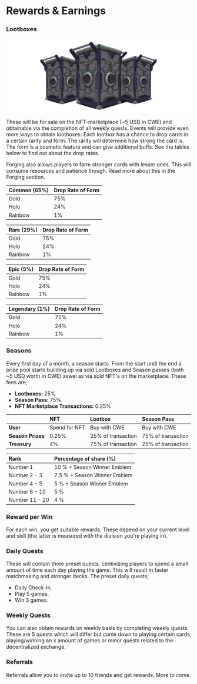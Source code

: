 # Rewards & Earnings

### Lootboxes

![](../../.gitbook/assets/lootboxjes.png)

These will be for sale on the NFT-marketplace \(~5 USD in CWE\) and obtainable via the completion of all weekly quests. Events will provide even more ways to obtain lootboxes. Each lootbox has a chance to drop cards in a certain rarity and form. The rarity will determine how strong the card is. The form is a cosmetic feature and can give additional buffs. See the tables below to find out about the drop rates.

Forging also allows players to farm stronger cards with lesser ones. This will consume resources and patience though. Read more about this in the Forging section.

| Common \(65%\) | Drop Rate of Form |
| :--- | :--- |
| Gold | 75% |
| Holo | 24% |
| Rainbow | 1% |

| Rare \(29%\)         | Drop Rate of Form |
| :--- | :--- |
| Gold | 75% |
| Holo | 24% |
| Rainbow | 1% |

| Epic \(5%\)            | Drop Rate of Form |
| :--- | :--- |
| Gold | 75% |
| Holo | 24% |
| Rainbow | 1% |

| Legendary \(1%\) | Drop Rate of Form |
| :--- | :--- |
| Gold | 75% |
| Holo | 24% |
| Rainbow | 1% |

### Seasons

 Every first day of a month, a season starts. From the start until the end a prize pool starts building up via sold Lootboxes and Season passes \(both ~5 USD worth in CWE\) aswel as via sold NFT's on the marketplace. These fees are;

* **Lootboxes:** 25%
* **Season Pass:** 75%
* **NFT Marketplace Transactions:** 0.25%

|  | NFT | Lootbox | Season Pass |
| :--- | :--- | :--- | :--- |
| **User** | Spend for NFT | Buy with CWE | Buy with CWE |
| **Season Prizes** | 0.25% | 25% of transaction | 75% of transaction |
| **Treasury** | 4% | 75% of transaction | 25% of transaction |

| Rank | Percentage of share \(%\) |
| :--- | :--- |
| Number 1 | 10 % + Season Winner Emblem |
| Number 2 - 3 | 7.5 % + Season Winner Emblem |
| Number 4 - 5 | 5 % + Season Winner Emblem |
| Number 6 - 10 | 5 % |
| Number 11 - 20 | 4 % |

### Reward per Win

For each win, you get suitable rewards. These depend on your current level and skill \(the latter is measured with the division you're playing in\).

### Daily Quests

These will contain three preset quests, centivizing players to spend a small amount of time each day playing the game. This will result in faster matchmaking and stronger decks. The preset daily quests;

* Daily Check-In.
* Play 5 games.
* Win 3 games.

### Weekly Quests

You can also obtain rewards on weekly basis by completing weekly quests. These are 5 quests which will differ but come down to playing certain cards, playing/winning an x amount of games or minor quests related to the decentralized exchange.

### Referrals

Referrals allow you to invite up to 10 friends and get rewards. More to come.

